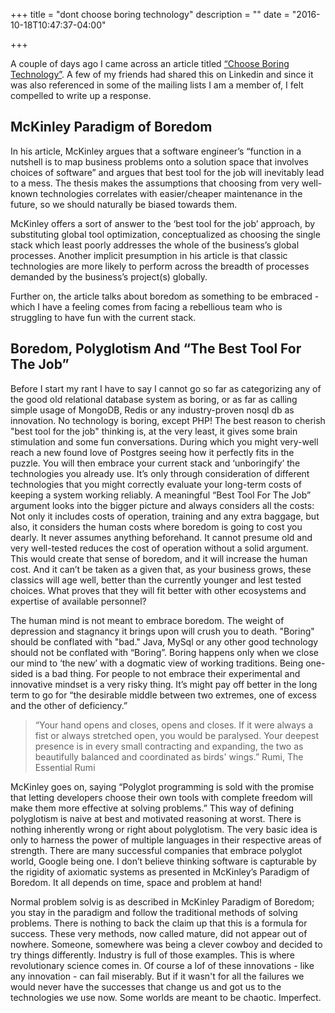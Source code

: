 +++
title = "dont choose boring technology"
description = ""
date = "2016-10-18T10:47:37-04:00"

+++

A couple of days ago I came across an article titled [“Choose Boring Technology”](http://mcfunley.com/choose-boring-technology). A few of my friends had shared this on Linkedin and since it was also referenced in some of the mailing lists I am a member of, I felt compelled to write up a response.

## McKinley Paradigm of Boredom
In his article, McKinley argues that a software engineer’s “function in a nutshell is to map business problems onto a solution space that involves choices of software” and argues that best tool for the job will inevitably lead to a mess. The thesis makes the assumptions that choosing from very well-known technologies correlates with easier/cheaper maintenance in the future, so we should naturally be biased towards them.

McKinley offers a sort of answer to the ‘best tool for the job’ approach, by substituting global tool optimization, conceptualized as choosing the single stack which least poorly addresses the whole of the business’s global processes. Another implicit presumption in his article is that classic technologies are more likely to perform across the breadth of processes demanded by the business’s project(s) globally.

Further on, the article talks about boredom as something to be embraced - which I have a feeling comes from facing a rebellious team who is struggling to have fun with the current stack.

## Boredom, Polyglotism And “The Best Tool For The Job”
Before I start my rant I have to say I cannot go so far as categorizing any of the good old relational database system as boring, or as far as calling simple usage of MongoDB, Redis or any industry-proven nosql db as innovation. No technology is boring, except PHP!  The best reason to cherish "best tool for the job" thinking is, at the very least, it gives some brain stimulation and some fun conversations. During which you might very-well reach a new found love of Postgres seeing how it perfectly fits in the puzzle. You will then embrace your current stack and ‘unboringify’ the technologies you already use. It’s only through consideration of different technologies that you might correctly evaluate your long-term costs of keeping a system working reliably. A meaningful “Best Tool For The Job” argument looks into the bigger picture and always considers all the costs: Not only it includes costs of operation, training and any extra baggage, but also, it considers the human costs where boredom is going to cost you dearly. It never assumes anything beforehand. It cannot presume old and very well-tested reduces the cost of operation without a solid argument. This would create that sense of boredom, and it will increase the human cost. And it can’t be taken as a given that, as your business grows, these classics will age well, better than the currently younger and lest tested choices. What proves that they will fit better with other ecosystems and expertise of available personnel?

The human mind is not meant to embrace boredom. The weight of depression and stagnancy it brings upon will crush you to death. "Boring" should be conflated with "bad." Java, MySql or any other good technology should not be conflated with “Boring”. Boring happens only when we close our mind to ‘the new’ with a dogmatic view of working traditions. Being one-sided is a bad thing. For people to not embrace their experimental and innovative mindset is a very risky thing. It’s might pay off better in the long term to go for “the desirable middle between two extremes, one of excess and the other of deficiency.”  

> “Your hand opens and closes, opens and closes. If it were always a fist or always stretched open, you would be paralysed. Your deepest presence is in every small contracting and expanding, the two as beautifully balanced and coordinated as birds' wings.” Rumi, The Essential Rumi

McKinley goes on, saying “Polyglot programming is sold with the promise that letting developers choose their own tools with complete freedom will make them more effective at solving problems.” This way of defining polyglotism is naive at best and motivated reasoning at worst. There is nothing inherently wrong or right about polyglotism. The very basic idea is only to harness the power of multiple languages in their respective areas of strength. There are many successful companies that embrace polyglot world, Google being one. I don’t believe thinking software is capturable by the rigidity of axiomatic systems as presented in McKinley’s Paradigm of Boredom. It all depends on time, space and problem at hand!

Normal problem solvig is as described in McKinley Paradigm of Boredom; you stay in the paradigm and follow the traditional methods of solving problems. There is nothing to back the claim up that this is a formula for success. These very methods, now called mature, did not appear out of nowhere. Someone, somewhere was being a clever cowboy and decided to try things differently. Industry is full of those examples. This is where revolutionary science comes in. Of course a lof of these innovations - like any innovation - can fail miserably. But if it wasn't for all the failures we would never have the successes that change us and got us to the technologies we use now.  Some worlds are meant to be chaotic. Imperfect.
